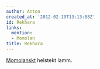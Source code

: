 ```yaml
---
author: Anton
created_at: '2012-02-19T13:13:08Z'
id: Rekhara
links:
  mention:
  - Momolan
title: Rekhara
---
```


[Momolanskt] helstekt lamm.

  [Momolanskt]: Momolan
